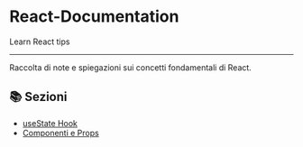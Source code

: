 # React-Documentation
Learn React tips

---
Raccolta di note e spiegazioni sui concetti fondamentali di React.

## 📚 Sezioni

- [useState Hook](./UseStatehook.md)
- [Componenti e Props](./basics/components.md)
